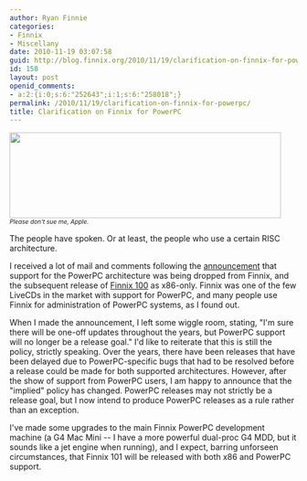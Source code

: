 ```yaml
---
author: Ryan Finnie
categories:
- Finnix
- Miscellany
date: 2010-11-19 03:07:58
guid: http://blog.finnix.org/2010/11/19/clarification-on-finnix-for-powerpc/
id: 158
layout: post
openid_comments:
- a:2:{i:0;s:6:"252643";i:1;s:6:"258018";}
permalink: /2010/11/19/clarification-on-finnix-for-powerpc/
title: Clarification on Finnix for PowerPC
---
```

[<img src="/blog-media/2010/11/finnix-apple-spoof.png" alt="" title="Finnix Apple Spoof" width="475" height="150" class="alignnone size-full wp-image-159" srcset="/blog-media/2010/11/finnix-apple-spoof.png 475w, /blog-media/2010/11/finnix-apple-spoof-300x94.png 300w" sizes="(max-width: 475px) 100vw, 475px" />](/blog-media/2010/11/finnix-apple-spoof.png)  
<span style="font-size: 75%"><em>Please don't sue me, Apple.</em></span>

The people have spoken. Or at least, the people who use a certain RISC architecture.

I received a lot of mail and comments following the [announcement](http://blog.finnix.org/2010/10/23/finnix-not-dead-just-resting/) that support for the PowerPC architecture was being dropped from Finnix, and the subsequent release of [Finnix 100](http://blog.finnix.org/2010/10/28/finnix-100-released/) as x86-only. Finnix was one of the few LiveCDs in the market with support for PowerPC, and many people use Finnix for administration of PowerPC systems, as I found out.

When I made the announcement, I left some wiggle room, stating, "I'm sure there will be one-off updates throughout the years, but PowerPC support will no longer be a release goal." I'd like to reiterate that this is still the policy, strictly speaking. Over the years, there have been releases that have been delayed due to PowerPC-specific bugs that had to be resolved before a release could be made for both supported architectures. However, after the show of support from PowerPC users, I am happy to announce that the "implied" policy has changed. PowerPC releases may not strictly be a release goal, but I now intend to produce PowerPC releases as a rule rather than an exception.

I've made some upgrades to the main Finnix PowerPC development machine (a G4 Mac Mini -- I have a more powerful dual-proc G4 MDD, but it sounds like a jet engine when running), and I expect, barring unforseen circumstances, that Finnix 101 will be released with both x86 and PowerPC support.
